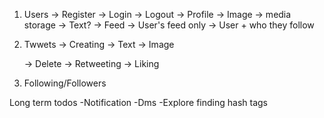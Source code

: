 1. Users
    -> Register
    -> Login
    -> Logout
    -> Profile
        -> Image -> media storage
        -> Text?
    -> Feed
        -> User's feed only
        -> User + who they follow
    
2. Twwets
    -> Creating
        -> Text
        -> Image

    -> Delete
    -> Retweeting
    -> Liking 

3. Following/Followers


Long term todos 
-Notification
-Dms
-Explore finding hash tags